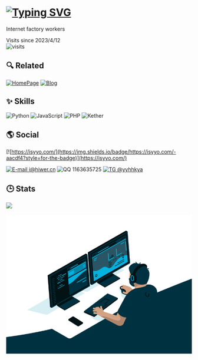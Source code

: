 # [![Typing SVG](https://readme-typing-svg.demolab.com?font=JetBrains+Mono&weight=600&size=32&duration=2000&pause=500&color=aacdf4&vCenter=true&width=435&lines=Hello+There+%F0%9F%91%8B;I'm+Yy~;Nice+to+meet+you+%E2%9D%A4%EF%B8%8F)](https://git.io/typing-svg)

Internet factory workers

Visits since 2023/4/12  
![visits](https://count.getloli.com/get/@:yyhhkya?theme=rule34)

## 🔍 Related

[![HomePage](https://img.shields.io/badge/homepage-aacdf4?style=for-the-badge)](https://isyyo.com/)
[![Blog](https://img.shields.io/badge/blog-ea5252?style=for-the-badge)](https://blog.isyyo.com/)

## ✨ Skills

![Python](https://img.shields.io/badge/python-3670A0?style=for-the-badge&logo=python&logoColor=ffdd54)
![JavaScript](https://img.shields.io/badge/javascript-323330.svg?style=for-the-badge&logo=javascript&logoColor=%23F7DF1E)
![PHP](https://img.shields.io/badge/php-2C8EBB.svg?style=for-the-badge&logo=php&logoColor=white)
![Kether](https://img.shields.io/badge/Kether-5546a3.svg?style=for-the-badge)

## 🌎 Social

[![https://isyyo.com/](https://img.shields.io/badge/https://isyyo.com/-aacdf4?style=for-the-badge)](https://isyyo.com/)

[![E-mail i@hiwer.cn](https://img.shields.io/badge/E--mail_i@hiwer.cn-D14836?style=for-the-badge&logo=gmail&logoColor=white)](mailto:i@hiwer.cn)
![QQ 1163635725](https://img.shields.io/badge/QQ_1163635725-12B7F5?style=for-the-badge&logo=tencentqq&logoColor=white)
[![TG @yyhhkya](https://img.shields.io/badge/TG_@yyhhkya-2CA5E0?style=for-the-badge&logo=telegram&logoColor=white)](https://t.me/yyhhkya)

## 🕒 Stats

<img src="https://github-readme-stats.vercel.app/api?username=yyhhkya&show_icons=true" />

![code](./img/code.gif)
<!-- <img alt="GIF" src="./img/code.gif" width="300" height="100%"> -->